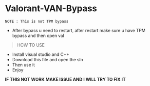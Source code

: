 # Valorant-VAN-Bypass
```
NOTE : This is not TPM bypass
```
- After bypass u need to restart, after restart make sure u have TPM bypass and then open val 
> HOW TO USE
- Install visual studio and C++
- Download this file and open the sIn
- Then use it
- Enjoy

**IF THIS NOT WORK MAKE ISSUE AND I WILL TRY TO FIX IT**
